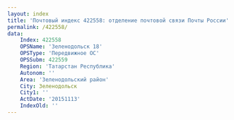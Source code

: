 ```yaml
---
layout: index
title: 'Почтовый индекс 422558: отделение почтовой связи Почты России'
permalink: /422558/
data:
    Index: 422558
    OPSName: 'Зеленодольск 18'
    OPSType: 'Передвижное ОС'
    OPSSubm: 422559
    Region: 'Татарстан Республика'
    Autonom: ''
    Area: 'Зеленодольский район'
    City: Зеленодольск
    City1: ''
    ActDate: '20151113'
    IndexOld: ''
---
```

